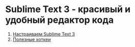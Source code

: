# Sublime Text 3 - красивый и удобный редактор кода

1. [Настраиваем Sublime Text 3](sb3-set.md)
2. [Полезные хоткеи](sb3-hotkeys.md)
